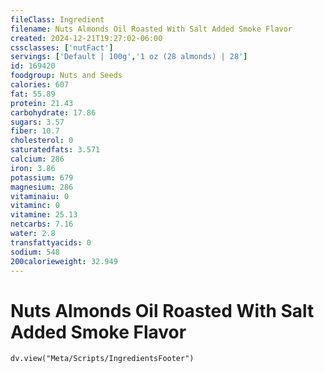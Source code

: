 ```yaml
---
fileClass: Ingredient
filename: Nuts Almonds Oil Roasted With Salt Added Smoke Flavor
created: 2024-12-21T19:27:02-06:00
cssclasses: ['nutFact']
servings: ['Default | 100g','1 oz (28 almonds) | 28']
id: 169420
foodgroup: Nuts and Seeds
calories: 607
fat: 55.89
protein: 21.43
carbohydrate: 17.86
sugars: 3.57
fiber: 10.7
cholesterol: 0
saturatedfats: 3.571
calcium: 286
iron: 3.86
potassium: 679
magnesium: 286
vitaminaiu: 0
vitaminc: 0
vitamine: 25.13
netcarbs: 7.16
water: 2.8
transfattyacids: 0
sodium: 548
200calorieweight: 32.949
---
```


# Nuts Almonds Oil Roasted With Salt Added Smoke Flavor

```dataviewjs
dv.view("Meta/Scripts/IngredientsFooter")
```